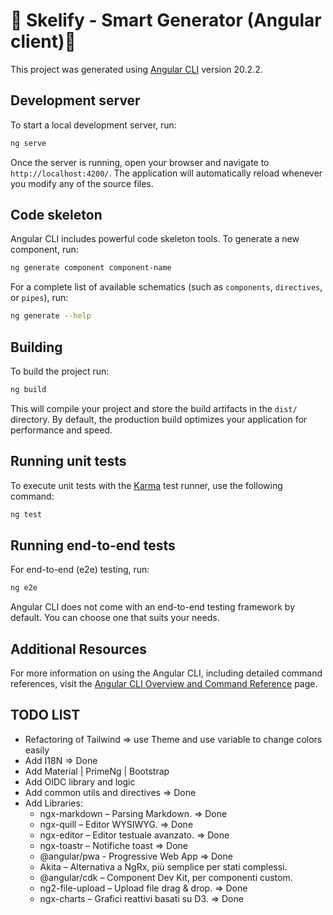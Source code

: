 # 🚀 Skelify - Smart Generator (Angular client)🚀

This project was generated using [Angular CLI](https://github.com/angular/angular-cli) version 20.2.2.

## Development server

To start a local development server, run:

```bash
ng serve
```

Once the server is running, open your browser and navigate to `http://localhost:4200/`. The application will automatically reload whenever you modify any of the source files.

## Code skeleton

Angular CLI includes powerful code skeleton tools. To generate a new component, run:

```bash
ng generate component component-name
```

For a complete list of available schematics (such as `components`, `directives`, or `pipes`), run:

```bash
ng generate --help
```

## Building

To build the project run:

```bash
ng build
```

This will compile your project and store the build artifacts in the `dist/` directory. By default, the production build optimizes your application for performance and speed.

## Running unit tests

To execute unit tests with the [Karma](https://karma-runner.github.io) test runner, use the following command:

```bash
ng test
```

## Running end-to-end tests

For end-to-end (e2e) testing, run:

```bash
ng e2e
```

Angular CLI does not come with an end-to-end testing framework by default. You can choose one that suits your needs.

## Additional Resources

For more information on using the Angular CLI, including detailed command references, visit the [Angular CLI Overview and Command Reference](https://angular.dev/tools/cli) page.


## TODO LIST
- Refactoring of Tailwind => use Theme and use variable to change colors easily
- Add I18N => Done
- Add Material | PrimeNg | Bootstrap
- Add OIDC library and logic 
- Add common utils and directives => Done
- Add Libraries:
    - ngx-markdown – Parsing Markdown. => Done
    - ngx-quill – Editor WYSIWYG. => Done
    - ngx-editor – Editor testuale avanzato.    => Done
    - ngx-toastr – Notifiche toast  => Done
    - @angular/pwa - Progressive Web App => Done
    - Akita – Alternativa a NgRx, più semplice per stati complessi.
    - @angular/cdk – Component Dev Kit, per componenti custom.
    - ng2-file-upload – Upload file drag & drop. => Done
    - ngx-charts – Grafici reattivi basati su D3. => Done
